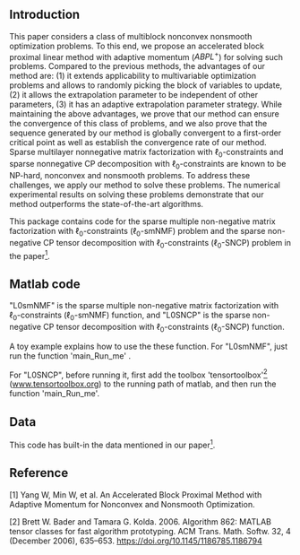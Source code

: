 ## Introduction
This paper considers a class of multiblock nonconvex nonsmooth optimization problems. 
To this end, we propose an accelerated block proximal linear method with adaptive momentum ($ABPL^+$) for solving such problems. Compared to the previous methods, the advantages of our method are: (1) it extends applicability to multivariable optimization problems and allows to randomly picking the block of variables to update,  (2) it allows the extrapolation parameter to be independent of other parameters, (3) it has an adaptive extrapolation parameter strategy.  While maintaining the above advantages, we prove that our method can ensure the convergence of this class of problems, and we also prove that the sequence generated by our method is globally convergent to a first-order critical point as well as establish the convergence rate of our method.  Sparse multilayer nonnegative matrix factorization with $\ell_0$-constraints and sparse nonnegative CP decomposition with $\ell_0$-constraints are known to be NP-hard, nonconvex and nonsmooth problems.  To address these challenges, we apply our method to solve these problems. The numerical experimental results on solving these problems demonstrate that our method outperforms the state-of-the-art algorithms. 

This package contains code for the sparse multiple non-negative matrix factorization with $\ell_0$-constraints ($\ell_0$-smNMF) problem and the sparse non-negative CP tensor decomposition with $\ell_0$-constraints ($\ell_0$-SNCP) problem in the paper[<sup>1</sup>](#refer-id). 

## Matlab code
"L0smNMF" is the sparse multiple non-negative matrix factorization with $\ell_0$-constraints ($\ell_0$-smNMF) function, and "L0SNCP" is the sparse non-negative CP tensor decomposition with $\ell_0$-constraints ($\ell_0$-SNCP) function. 

A toy example explains how to use the these function. For "L0smNMF", just run the function 'main_Run_me' . 

For "L0SNCP", before running it, first add the toolbox 'tensortoolbox'[<sup>2</sup>](#refer-id) (www.tensortoolbox.org) to the running path of matlab, and then run the function 'main_Run_me'. 

## Data
This code has built-in the data mentioned in our paper[<sup>1</sup>](#refer-id). 

## Reference
<div id="refer-id"></div>
[1] Yang W, Min W, et al. An Accelerated Block Proximal Method with Adaptive Momentum for Nonconvex and Nonsmooth Optimization. 

[2] Brett W. Bader and Tamara G. Kolda. 2006. Algorithm 862: MATLAB tensor classes for fast algorithm prototyping. ACM Trans. Math. Softw. 32, 4 (December 2006), 635–653. https://doi.org/10.1145/1186785.1186794
